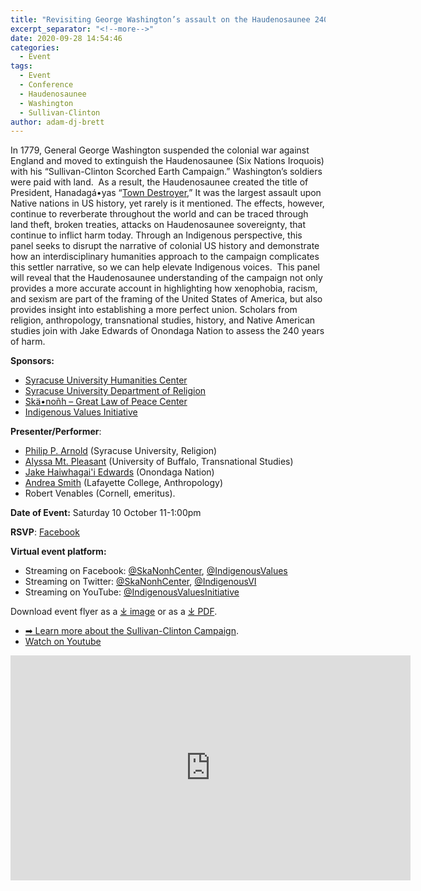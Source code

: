 ```yaml
---
title: "Revisiting George Washington’s assault on the Haudenosaunee 240 Years Later"
excerpt_separator: "<!--more-->"
date: 2020-09-28 14:54:46
categories:
  - Event
tags:
  - Event
  - Conference
  - Haudenosaunee
  - Washington
  - Sullivan-Clinton
author: adam-dj-brett
---
```

In 1779, General George Washington suspended the colonial war against England and moved to extinguish the Haudenosaunee (Six Nations Iroquois) with his “Sullivan-Clinton Scorched Earth Campaign.” <!--more-->
Washington’s soldiers were paid with land.  As a result, the Haudenosaunee created the title of President, Hanadagá•yas “[Town Destroyer](http://onondaganation.org/history/us-presidents-hanadagayas/),” It was the largest assault upon Native nations in US history, yet rarely is it mentioned. The effects, however, continue to reverberate throughout the world and can be traced through land theft, broken treaties, attacks on Haudenosaunee sovereignty, that continue to inflict harm today. Through an Indigenous perspective, this panel seeks to disrupt the narrative of colonial US history and demonstrate how an interdisciplinary humanities approach to the campaign complicates this settler narrative, so we can help elevate Indigenous voices.  This panel will reveal that the Haudenosaunee understanding of the campaign not only provides a more accurate account in highlighting how xenophobia, racism, and sexism are part of the framing of the United States of America, but also provides insight into establishing a more perfect union. Scholars from religion, anthropology, transnational studies, history, and Native American studies join with Jake Edwards of Onondaga Nation to assess the 240 years of harm.


**Sponsors:**

*   [Syracuse University Humanities Center](http://humcenter.syr.edu/)
*   [Syracuse University Department of Religion](https://artsandsciences.syracuse.edu/religion/)
*   [Skä•noñh – Great Law of Peace Center](http://skanonhcenter.org/)
*   [Indigenous Values Initiative](http://indigenousvalues.org/)

**Presenter/Performer**:

*   [Philip P. Arnold](https://artsandsciences.syracuse.edu/religion/) (Syracuse University, Religion)
*   [Alyssa Mt. Pleasant](https://arts-sciences.buffalo.edu/africana-and-american-studies/faculty/faculty-directory/mt-pleasant.html) (University of Buffalo, Transnational Studies)
*   [Jake Haiwhagai'i Edwards](https://indigenousvalues.org/about/our-team/) (Onondaga Nation)
*   [Andrea Smith](https://anthrosoc.lafayette.edu/andrea-smith/) (Lafayette College, Anthropology)
*   Robert Venables (Cornell, emeritus).

**Date of Event:** Saturday 10 October 11-1:00pm

**RSVP**: [Facebook](https://www.facebook.com/events/3261328400580981)

**Virtual event platform:**

*   Streaming on Facebook: [@SkaNonhCenter](https://www.facebook.com/SkaNonhCenter), [@IndigenousValues](https://www.facebook.com/indigenousvalues)
*   Streaming on Twitter: [@SkaNonhCenter](https://twitter.com/SkaNonhCenter), [@IndigenousVI](https://twitter.com/indigenousVI)
*   Streaming on YouTube: [@IndigenousValuesInitiative](https://youtube.com/c/IndigenousValuesInitiative)

Download event flyer as a [⤓ image](/assets/images/Sullivan-Clinton-Campaign-Flyer.png) or as a [⤓ PDF](/assets/pdfs/Sullivan-Clinton-Campaign-Flyer.pdf).

* [➡︎ Learn more about the Sullivan-Clinton Campaign](https://www.sullivanclinton.com/).
* [Watch on Youtube](https://youtu.be/HMJOtMjCSAE)


<iframe width="640" height="360" src="https://www.youtube-nocookie.com/embed/HMJOtMjCSAE?controls=0&showinfo=0" frameborder="0" allowfullscreen></iframe>

